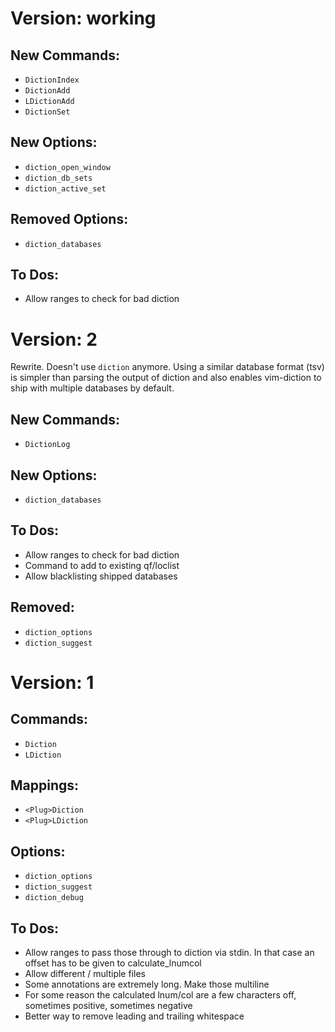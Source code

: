 # Version: working
## New Commands:
* `DictionIndex`
* `DictionAdd`
* `LDictionAdd`
* `DictionSet`

## New Options:
* `diction_open_window`
* `diction_db_sets`
* `diction_active_set`

## Removed Options:
* `diction_databases`

## To Dos:
* Allow ranges to check for bad diction

# Version: 2
Rewrite. Doesn't use `diction` anymore.
Using a similar database format (tsv) is simpler than parsing the output
of diction and also enables vim-diction to ship with multiple databases
by default.

## New Commands:
* `DictionLog`

## New Options:
* `diction_databases`

## To Dos:
* Allow ranges to check for bad diction
* Command to add to existing qf/loclist
* Allow blacklisting shipped databases

## Removed:
* `diction_options`
* `diction_suggest`


# Version: 1
## Commands:
* `Diction`
* `LDiction`

## Mappings:
* `<Plug>Diction`
* `<Plug>LDiction`

## Options:
* `diction_options`
* `diction_suggest`
* `diction_debug`

## To Dos:
* Allow ranges to pass those through to diction via stdin.
      In that case an offset has to be given to calculate_lnumcol
* Allow different / multiple files
* Some annotations are extremely long. Make those
      multiline
* For some reason the calculated lnum/col are a few characters
      off, sometimes positive, sometimes negative
* Better way to remove leading and trailing whitespace
